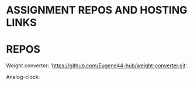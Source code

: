 # ASSIGNMENT REPOS AND HOSTING LINKS

# REPOS

Weight converter: 'https://github.com/Eugene44-hub/weight-converter.git'.

Analog-clock:


